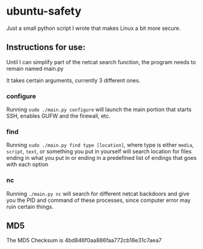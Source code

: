 ubuntu-safety
==============

Just a small python script I wrote that makes Linux a bit more secure.

Instructions for use:
---------------------

Until I can simplify part of the netcat search function, the program needs to remain named main.py

It takes certain arguments, currently 3 different ones.

### configure

Running `sudo ./main.py configure` will launch the main portion that starts SSH, enables GUFW and the firewall, etc.

### find

Running `sudo ./main.py find type [location]`, where type is either `media`, `script`, `text`, or something you put in yourself will search location for files ending in what you put in or ending in a predefined list of endings that goes with each option

### nc

Running `./main.py nc` will search for different netcat backdoors and give you the PID and command of these processes, since computer error may ruin certain things. 

MD5
---
The MD5 Checksum is 4bd846f0aa886faa772cb18e31c7aea7
